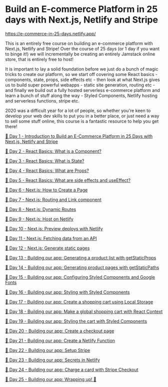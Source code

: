 # Build an E-commerce Platform in 25 days with Next.js, Netlify and Stripe

https://e-commerce-in-25-days.netlify.app/

This is an entirely free course on building an e-commerce platform with Next.js, Netlify and Stripe! Over the course of 25 days (or 1 day if you want to binge it!) we will incrementally be creating an entirely Jamstack online store, that is entirely free to host!

It is important to lay a solid foundation before we just do a bunch of magic tricks to create our platform, so we start off covering some React basics - components, state, props, side effects etc - then look at what Next.js gives us to build super powerful webapps - static site generation, routing etc - and finally we build out a fully hosted serverless e-commerce platform and learn a bunch of stuff along the way - Styled Components, Netlify hosting and serverless functions, stripe etc.

2020 was a difficult year for a lot of people, so whether you're keen to develop your web dev skills to put you in a better place, or just need a way to sell some stuff online, this course is a fantastic resource to help you get there!

[🎄 Day 1 - Introduction to Build an E-Commerce Platform in 25 Days with Next.js, Netlify and Stripe](https://youtu.be/Cn8Y9zmnbDM)

[🎄 Day 2 - React Basics: What is a Component?](https://youtu.be/mIjzf9pRoYU)

[🎄 Day 3 - React Basics: What is State?](https://youtu.be/Pu05xM4KG_w)

[🎄 Day 4 - React Basics: What are Props?](https://youtu.be/ofRNhSRGHkQ)

[🎄 Day 5 - React Basics: What are side effects and useEffect?](https://youtu.be/idl8rEk9k8Y)

[🎄 Day 6 - Next.js: How to Create a Page](https://youtu.be/q2S4-srI370)

[🎄 Day 7 - Next.js: Routing and Link component](https://youtu.be/fx_rOInVm3U)

[🎄 Day 8 - Next.js: Dynamic Routes](https://youtu.be/HxQ-w2HGdCI)

[🎄 Day 9 - Next.js: Host on Netlify](https://youtu.be/4sfSZUUFyMI)

[🎄 Day 10 - Next.js: Preview deploys with Netlify](https://youtu.be/UUtEDYENmGk)

[🎄 Day 11 - Next.js: Fetching data from an API](https://youtu.be/Ckb90Owqk8w)

[🎄 Day 12 - Next.js: Generate static pages](https://youtu.be/iwx0Epj3EjM)

[🎄 Day 13 - Building our app: Generating a product list with getStaticProps](https://youtu.be/mQuQEk6YWgQ)

[🎄 Day 14 - Building our app: Generating product pages with getStaticPaths](https://youtu.be/d6S1U9zGRe4)

[🎄 Day 15 - Building our app: Configuring Styled Components and Google Fonts](https://youtu.be/cJXe1EajnB0)

[🎄 Day 16 - Building our app: Styling with Styled Components](https://youtu.be/d6-gv0u-pKg)

[🎄 Day 17 - Building our app: Create a shopping cart using Local Storage](https://youtu.be/_So3wIntLWY)

[🎄 Day 18 - Building our app: Make a global shopping cart with React Context](https://youtu.be/Adn-VyDGgyo)

[🎄 Day 19 - Building our app: Styling the cart with Styled Components](https://youtu.be/ubL_1VfpfsU)

[🎄 Day 20 - Building our app: Create a checkout page](https://youtu.be/x1xgmGEZAow)

[🎄 Day 21 - Building our app: Create a Netlify Function](https://youtu.be/Xe1z3H16VIY)

[🎄 Day 22 - Building our app: Setup Stripe](https://youtu.be/_EOv1hi9qt8)

[🎄 Day 23 - Building our app: Secrets in Netlify](https://youtu.be/PFljjv6j_YM)

[🎄 Day 24 - Building our app: Charge a card with Stripe Checkout](https://youtu.be/kN6wZeJ69C0)

[🎄 Day 25 - Building our app: Wrapping up! 🎁](https://youtu.be/LbrcQ0J2TVE)
